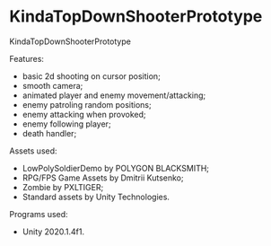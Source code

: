 # KindaTopDownShooterPrototype
KindaTopDownShooterPrototype

Features:
- basic 2d shooting on cursor position;
- smooth camera;
- animated player and enemy movement/attacking;
- enemy patroling random positions;
- enemy attacking when provoked;
- enemy following player;
- death handler;

Assets used:
- LowPolySoldierDemo by POLYGON BLACKSMITH;
- RPG/FPS Game Assets by Dmitrii Kutsenko;
- Zombie by PXLTIGER;
- Standard assets by Unity Technologies.

Programs used:
- Unity 2020.1.4f1.

